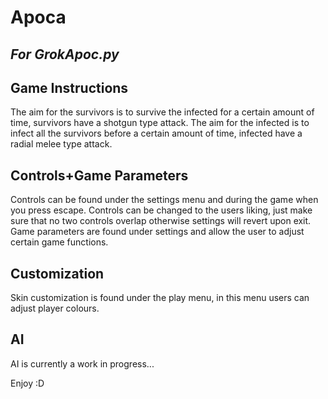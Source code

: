# Apoca
## *For GrokApoc.py*
## Game Instructions
The aim for the survivors is to survive the infected for a certain amount of time, survivors have a shotgun type attack.
The aim for the infected is to infect all the survivors before a certain amount of time, infected have a radial melee type attack.
## Controls+Game Parameters
Controls can be found under the settings menu and during the game when you press escape. Controls can be changed to the users liking, just make sure that no two controls overlap otherwise settings will revert upon exit.
Game parameters are found under settings and allow the user to adjust certain game functions.
## Customization
Skin customization is found under the play menu, in this menu users can adjust player colours.
## AI
AI is currently a work in progress...

Enjoy :D
